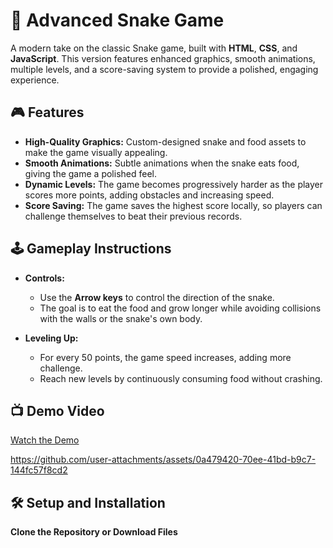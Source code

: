 # 🐍 Advanced Snake Game

A modern take on the classic Snake game, built with **HTML**, **CSS**, and **JavaScript**. This version features enhanced graphics, smooth animations, multiple levels, and a score-saving system to provide a polished, engaging experience.

## 🎮 Features

- **High-Quality Graphics:** Custom-designed snake and food assets to make the game visually appealing.
- **Smooth Animations:** Subtle animations when the snake eats food, giving the game a polished feel.
- **Dynamic Levels:** The game becomes progressively harder as the player scores more points, adding obstacles and increasing speed.
- **Score Saving:** The game saves the highest score locally, so players can challenge themselves to beat their previous records.

## 🕹️ Gameplay Instructions

- **Controls:**
  - Use the **Arrow keys** to control the direction of the snake.
  - The goal is to eat the food and grow longer while avoiding collisions with the walls or the snake's own body.

- **Leveling Up:**
  - For every 50 points, the game speed increases, adding more challenge.
  - Reach new levels by continuously consuming food without crashing.

## 📺 Demo Video

[Watch the Demo](#) 

https://github.com/user-attachments/assets/0a479420-70ee-41bd-b9c7-144fc57f8cd2



## 🛠️ Setup and Installation

 **Clone the Repository or Download Files**
